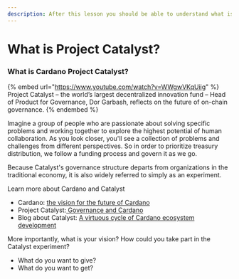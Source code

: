 ```yaml
---
description: After this lesson you should be able to understand what is Project Catalyst.
---
```


# What is Project Catalyst?

### What is Cardano Project Catalyst?

{% embed url="https://www.youtube.com/watch?v=WWgwVKqUiig" %}
Project Catalyst – the world’s largest decentralized innovation fund – Head of Product for Governance, Dor Garbash, reflects on the future of on-chain governance.
{% endembed %}

Imagine a group of people who are passionate about solving specific problems and working together to explore the highest potential of human collaboration. As you look closer, you'll see a collection of problems and challenges from different perspectives. So in order to prioritize treasury distribution, we follow a funding process and govern it as we go.

Because Catalyst's governance structure departs from organizations in the traditional economy, it is also widely referred to simply as an experiment.

Learn more about Cardano and Catalyst

* Cardano: [the vision for the future of Cardano](https://www.youtube.com/watch?v=yPoAep-P6Y4)
* Project Catalyst:[ Governance and Cardano](https://www.youtube.com/watch?v=7\_zIzjWZHgg\&t=291s)
* Blog about Catalyst: [A virtuous cycle of Cardano ecosystem development](https://iohk.io/en/blog/posts/2022/05/10/project-catalyst-a-virtuous-cycle-of-cardano-ecosystem-development-investing-in-great-ideas-to-make-positive-real-world-changes/)

More importantly, what is your vision? How could you take part in the Catalyst experiment?

* What do you want to give?
* What do you want to get?
